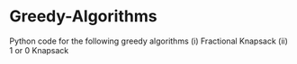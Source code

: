 # Greedy-Algorithms
Python code for the following greedy algorithms
(i) Fractional Knapsack
(ii) 1 or 0 Knapsack
